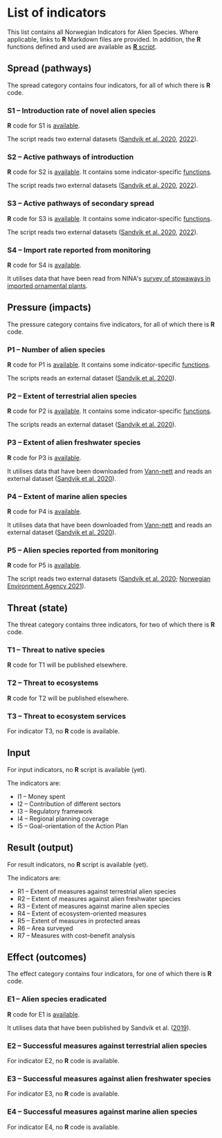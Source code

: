 # List of indicators
This list contains all Norwegian Indicators for Alien Species. Where applicable, links to **R** Markdown files are provided. In addition, the **R** functions defined and used are available as [**R** script](function.r).

## Spread (pathways)
The spread category contains four indicators, for all of which there is **R** code.

### S1 – Introduction rate of novel alien species
**R** code for S1 is [available](S1.rmd).

The script reads two external datasets ([Sandvik et al. 2020](https://doi.org/10.5061/dryad.8sf7m0cjc), [2022](https://doi.org/10.5061/dryad.4b8gthtg7)).

### S2 – Active pathways of introduction
**R** code for S2 is [available](S2.rmd). It contains some indicator-specific [functions](function.r).

The script reads two external datasets ([Sandvik et al. 2020](https://doi.org/10.5061/dryad.8sf7m0cjc), [2022](https://doi.org/10.5061/dryad.4b8gthtg7)).

### S3 – Active pathways of secondary spread
**R** code for S3 is [available](S3.rmd). It contains some indicator-specific [functions](function.r).

The script reads two external datasets ([Sandvik et al. 2020](https://doi.org/10.5061/dryad.8sf7m0cjc), [2022](https://doi.org/10.5061/dryad.4b8gthtg7)).

### S4 – Import rate reported from monitoring
**R** code for S4 is [available](S4.rmd).

It utilises data that have been read from NINA's [survey of stowaways in imported ornamental plants](https://view.nina.no/planteimport/).

## Pressure (impacts)
The pressure category contains five indicators, for all of which there is **R** code.

### P1 – Number of alien species
**R** code for P1 is [available](P1.rmd). It contains some indicator-specific [functions](function.r).

The scripts reads an external dataset ([Sandvik et al. 2020](https://doi.org/10.5061/dryad.8sf7m0cjc)).

### P2 – Extent of terrestrial alien species
**R** code for P2 is [available](P2.rmd). It contains some indicator-specific [functions](function.r).

The scripts reads an external dataset ([Sandvik et al. 2020](https://doi.org/10.5061/dryad.8sf7m0cjc)).

### P3 – Extent of alien freshwater species
**R** code for P3 is [available](P3.rmd).

It utilises data that have been downloaded from [Vann-nett](https://vann-nett.no/) and reads an external dataset ([Sandvik et al. 2020](https://doi.org/10.5061/dryad.8sf7m0cjc)).

### P4 – Extent of marine alien species
**R** code for P4 is [available](P4.rmd).

It utilises data that have been downloaded from [Vann-nett](https://vann-nett.no/) and reads an external dataset ([Sandvik et al. 2020](https://doi.org/10.5061/dryad.8sf7m0cjc)).

### P5 – Alien species reported from monitoring
**R** code for P5 is [available](P5.rmd).

The script reads two external datasets ([Sandvik et al. 2020](https://doi.org/10.5061/dryad.8sf7m0cjc); [Norwegian Environment Agency 2021](https://kartkatalog.miljodirektoratet.no/Dataset/Details/2054)).

## Threat (state)
The threat category contains three indicators, for two of which there is **R** code.

### T1 – Threat to native species
**R** code for T1 will be published elsewhere.

### T2 – Threat to ecosystems
**R** code for T2 will be published elsewhere.

### T3 – Threat to ecosystem services
For indicator T3, no **R** code is available.

## Input
For input indicators, no **R** script is available (yet).

The indicators are:
* I1 – Money spent
* I2 – Contribution of different sectors
* I3 – Regulatory framework
* I4 – Regional planning coverage
* I5 – Goal-orientation of the Action Plan

## Result (output)
For result indicators, no **R** script is available (yet).

The indicators are:
* R1 – Extent of measures against terrestrial alien species
* R2 – Extent of measures against alien freshwater species
* R3 – Extent of measures against marine alien species
* R4 – Extent of ecosystem-oriented measures
* R5 – Extent of measures in protected areas
* R6 – Area surveyed
* R7 – Measures with cost–benefit analysis

## Effect (outcomes)
The effect category contains four indicators, for one of which there is **R** code.

### E1 – Alien species eradicated
**R** code for E1 is [available](E1.rmd).

It utilises data that have been published by Sandvik et al. ([2019](https://doi.org/10.1007/s10530-019-02058-x)).

### E2 – Successful measures against terrestrial alien species
For indicator E2, no **R** code is available.

### E3 – Successful measures against alien freshwater species
For indicator E3, no **R** code is available.

### E4 – Successful measures against marine alien species
For indicator E4, no **R** code is available.
